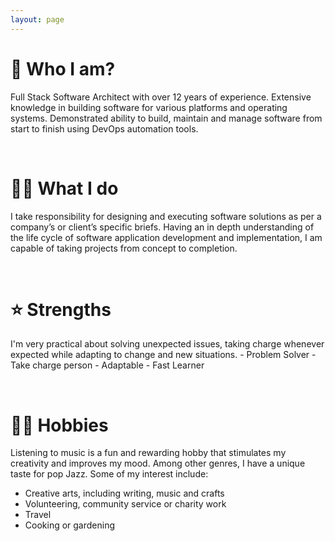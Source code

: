 ```yaml
---
layout: page
---
```


<div class="post">
  <div class="card">
    <h1 class="card__title article_title">🤔 Who I am?</h1>
    <div class="article__content">
      <p>
        Full Stack Software Architect with over 12 years of experience. Extensive knowledge in building software for various platforms and operating systems. Demonstrated ability to build, maintain and manage software from start to finish using DevOps automation tools.
      </p>
    </div>
  </div>
  <br/>
  <div class="card">
    <h1 class="card__title article_title">🧑‍💻 What I do</h1>
    <div class="article__content">
      <p>
        I take responsibility for designing and executing software solutions as per a company’s or client’s specific briefs.
        Having an in depth understanding of the life cycle of software application development and implementation, I am capable of taking projects from concept to completion.
      </p>
    </div>
  </div>
  <br/>
  <div class="card">
    <h1 class="card__title article_title">⭐️ Strengths</h1>
    <div class="article__content">
      <p>
        I'm very practical about solving unexpected issues, taking charge whenever expected while adapting to change and new situations.
        - Problem Solver
        - Take charge person 
        - Adaptable
        - Fast Learner
      </p>
    </div>
  </div>
  <br/>
  <div class="card">
    <h1 class="card__title article_title">🧘‍♂️ Hobbies</h1>
    <div class="article__content">
      <p>
        Listening to music is a fun and rewarding hobby that stimulates my creativity and improves my mood. Among other genres, I have a unique taste for pop Jazz. Some of my interest include:
      </p>
      <ul>
        <li>
          Creative arts, including writing, music and crafts
        </li>
        <li>
          Volunteering, community service or charity work
        </li>
        <li>
          Travel
        </li>
        <li>
          Cooking or gardening
        </li>
      </ul>
    </div>
  </div>
</div>
